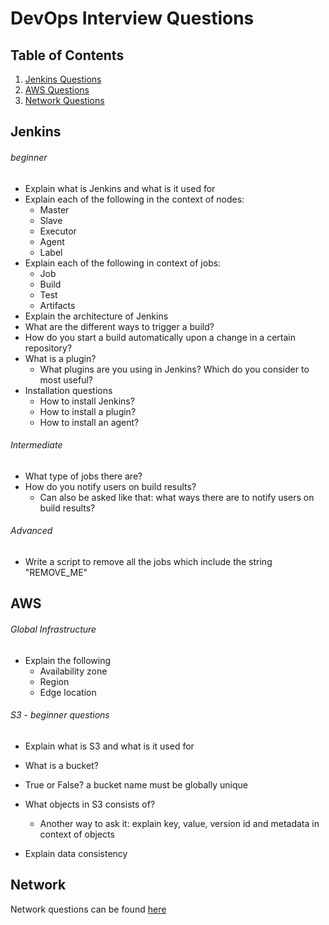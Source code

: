 # DevOps Interview Questions


## Table of Contents

  1. [Jenkins Questions](#jenkins)
  1. [AWS Questions](#aws)
  1. [Network Questions](#network)



## Jenkins

###### beginner

* Explain what is Jenkins and what is it used for
* Explain each of the following in the context of nodes:
  * Master
  * Slave
  * Executor
  * Agent
  * Label
* Explain each of the following in context of jobs:
  * Job
  * Build
  * Test
  * Artifacts
* Explain the architecture of Jenkins
* What are the different ways to trigger a build?
* How do you start a build automatically upon a change in a certain repository?
* What is a plugin?
  * What plugins are you using in Jenkins? Which do you consider to most useful?
* Installation questions
  * How to install Jenkins?
  * How to install a plugin?
  * How to install an agent?

###### Intermediate

- What type of jobs there are?
- How do you notify users on build results?
  - Can also be asked like that: what ways there are to notify users on build results?

###### Advanced

* Write a script to remove all the jobs which include the string "REMOVE_ME"



## AWS

###### Global Infrastructure

- Explain the following
  - Availability zone
  - Region
  - Edge location

###### S3 - beginner questions

- Explain what is S3 and what is it used for

- What is a bucket?

- True or False? a bucket name must be globally unique

- What objects in S3 consists of?

  - Another way to ask it: explain key, value, version id and metadata in context of objects

- Explain data consistency

  

## Network

Network questions can be found [here](https://github.com/bregman-arie/computer-networking/blob/master/interview_questions/README.md)


